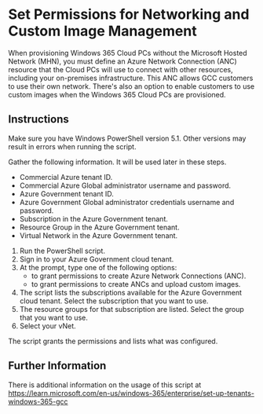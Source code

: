 # Set Permissions for Networking and Custom Image Management

When provisioning Windows 365 Cloud PCs without the Microsoft Hosted Network (MHN), you must define an Azure Network Connection (ANC) resource that the Cloud PCs will use to connect with other resources, including your on-premises infrastructure. This ANC allows GCC customers to use their own network. There's also an option to enable customers to use custom images when the Windows 365 Cloud PCs are provisioned.

## Instructions

Make sure you have Windows PowerShell version 5.1. Other versions may result in errors when running the script.

Gather the following information. It will be used later in these steps.
- Commercial Azure tenant ID.
- Commercial Azure Global administrator username and password.
- Azure Government tenant ID.
- Azure Government Global administrator credentials username and password.
- Subscription in the Azure Government tenant.
- Resource Group in the Azure Government tenant.
- Virtual Network in the Azure Government tenant.

1. Run the PowerShell script. 
2. Sign in to your Azure Government cloud tenant.
3. At the prompt, type one of the following options:
    - to grant permissions to create Azure Network Connections (ANC).
    - to grant permissions to create ANCs and upload custom images.
4. The script lists the subscriptions available for the Azure Government cloud tenant. Select the subscription that you want to use.
5. The resource groups for that subscription are listed. Select the group that you want to use.
6. Select your vNet.

The script grants the permissions and lists what was configured.

## Further Information
There is additional information on the usage of this script at https://learn.microsoft.com/en-us/windows-365/enterprise/set-up-tenants-windows-365-gcc
